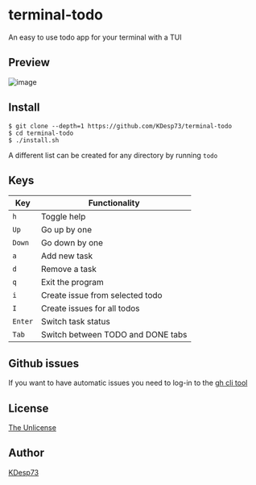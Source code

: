 # terminal-todo

An easy to use todo app for your terminal with a TUI

## Preview

![image](https://github.com/KDesp73/terminal-todo/assets/63654361/519945b9-7de8-47bc-a809-dbab47b3556a)


## Install

```console
$ git clone --depth=1 https://github.com/KDesp73/terminal-todo
$ cd terminal-todo
$ ./install.sh
```

A different list can be created for any directory by running `todo`


## Keys

| Key     | Functionality      |
|---------|--------------------|
| `h`     | Toggle help        |
| `Up`    | Go up by one       |
| `Down`  | Go down by one     |
| `a`     | Add new task       |
| `d`     | Remove a task      |
| `q`     | Exit the program   |
| `i`     | Create issue from selected todo   |
| `I`     | Create issues for all todos   |
| `Enter` | Switch task status |
| `Tab`   | Switch between TODO and DONE tabs |

## Github issues

If you want to have automatic issues you need to log-in to the [gh cli tool](https://cli.github.com/)

## License

[The Unlicense](./LICENSE)

## Author

[KDesp73](https://github.com/KDesp73)
